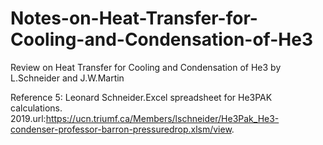 # Notes-on-Heat-Transfer-for-Cooling-and-Condensation-of-He3
Review on Heat Transfer for Cooling and Condensation of He3 by L.Schneider and J.W.Martin

Reference 5:  Leonard Schneider.Excel spreadsheet for He3PAK calculations. 2019.url:https://ucn.triumf.ca/Members/lschneider/He3Pak_He3-condenser-professor-barron-pressuredrop.xlsm/view.
